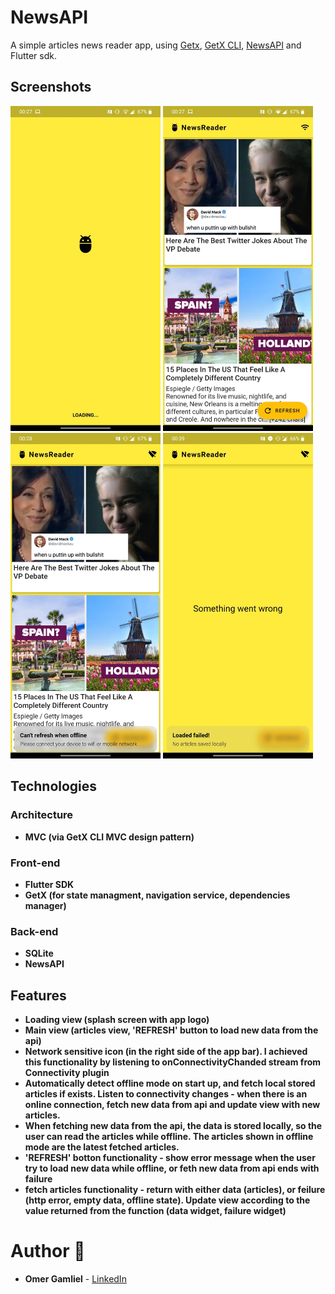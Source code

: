 # NewsAPI

A simple articles news reader app, using [Getx](https://pub.dev/packages/get), [GetX CLI](https://pub.dev/packages/get_cli), [NewsAPI](https://newsapi.org/) and Flutter sdk.

## Screenshots

<img src="screenshots/screenshot 2.jpg" width="240px"> <img src="screenshots/screenshot 3.jpg" width="240px"/> <img src="screenshots/screenshot 1.jpg" width="240px"/> <img src="screenshots/screenshot 4.jpg" width="240px"/>


## Technologies
 
### Architecture
- **MVC (via GetX CLI MVC design pattern)**

### Front-end
- **Flutter SDK**
- **GetX (for state managment, navigation service, dependencies manager)**

### Back-end
- **SQLite**
- **NewsAPI** 

## Features

- **Loading view (splash screen with app logo)**
- **Main view (articles view, 'REFRESH' button to load new data from the api)**
- **Network sensitive icon (in the right side of the app bar). I achieved this functionality by listening to onConnectivityChanded stream from Connectivity plugin**
- **Automatically detect offline mode on start up, and fetch local stored articles if exists. Listen to connectivity changes - when there is an online connection, fetch new data from api and update view with new articles.**
- **When fetching new data from the api, the data is stored locally, so the user can read the articles while offline. The articles shown in offline mode are the latest fetched articles.**
- **'REFRESH' botton functionality - show error message when the user try to load new data while offline, or feth new data from api ends with failure**
- **fetch articles functionality - return with either data (articles), or feilure (http error, empty data, offline state). Update view according to the value returned from the function (data widget, failure widget)**


# Author 🙋

-   **Omer Gamliel** - [LinkedIn](https://www.linkedin.com/in/omer-gamliel-6a813a188/)
